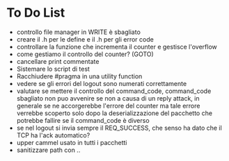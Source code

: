 # To Do List

* controllo file manager in WRITE è sbagliato
* creare il .h per le define e il .h per gli error code
* controllare la funzione che incrementa il counter e gestisce l'overflow
* come gestiamo il controllo del counter? (GOTO)
* cancellare print commentate
* Sistemare lo script di test
* Racchiudere #pragma in una utility function
* vedere se gli errori del logout sono numerati correttamente
* valutare se mettere il controllo del command_code, command_code sbagliato non puo avvenire se non a causa di un reply attack, in generale se ne accorgerebbe l'errore del counter ma tale errore verrebbe scoperto solo dopo
la deserializzazione del pacchetto che potrebbe fallire se il command_code è diverso
* se nel logout si invia sempre il REQ_SUCCESS, che senso ha dato che il TCP ha l'ack automatico?
* upper cammel usato in tutti i pacchetti
* sanitizzare path con ..